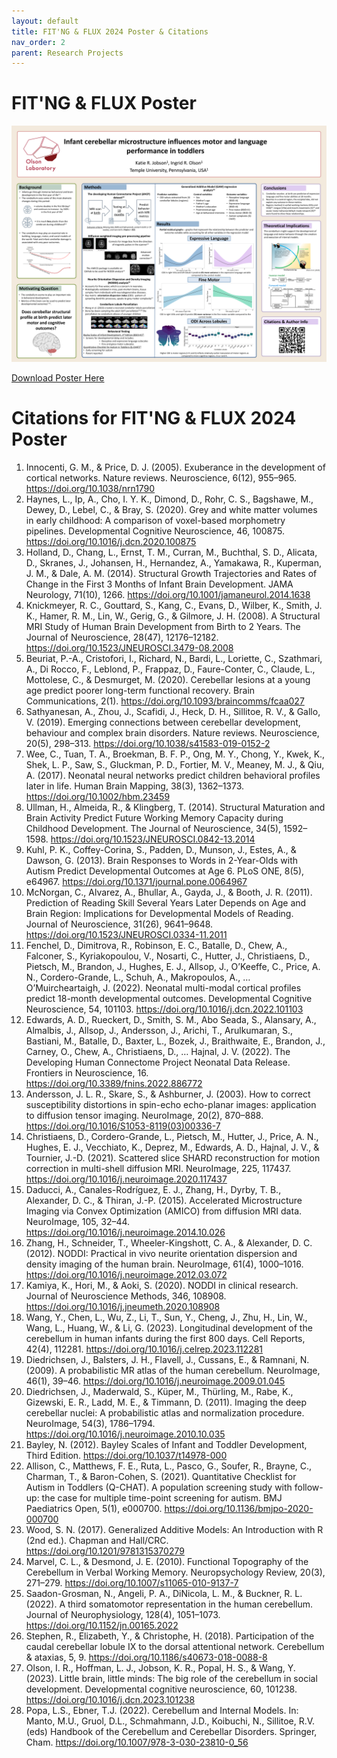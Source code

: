 ```yaml
---
layout: default
title: FIT'NG & FLUX 2024 Poster & Citations
nav_order: 2
parent: Research Projects
---
```


# FIT'NG & FLUX Poster 

![Poster for FIT'NG and FLUX Conferences in September 2024](assets/images/FLUX2024_kjv5.png)

<a href="/assets/docs/FLUX2024_kjv5.pdf" download>Download Poster Here</a>

# Citations for FIT'NG & FLUX 2024 Poster

1. Innocenti, G. M., & Price, D. J. (2005). Exuberance in the development of cortical networks. Nature reviews. Neuroscience, 6(12), 955–965. https://doi.org/10.1038/nrn1790
2. Haynes, L., Ip, A., Cho, I. Y. K., Dimond, D., Rohr, C. S., Bagshawe, M., Dewey, D., Lebel, C., & Bray, S. (2020). Grey and white matter volumes in early childhood: A comparison of voxel-based morphometry pipelines. Developmental Cognitive Neuroscience, 46, 100875. https://doi.org/10.1016/j.dcn.2020.100875
3. Holland, D., Chang, L., Ernst, T. M., Curran, M., Buchthal, S. D., Alicata, D., Skranes, J., Johansen, H., Hernandez, A., Yamakawa, R., Kuperman, J. M., & Dale, A. M. (2014). Structural Growth Trajectories and Rates of Change in the First 3 Months of Infant Brain Development. JAMA Neurology, 71(10), 1266. https://doi.org/10.1001/jamaneurol.2014.1638
4. Knickmeyer, R. C., Gouttard, S., Kang, C., Evans, D., Wilber, K., Smith, J. K., Hamer, R. M., Lin, W., Gerig, G., & Gilmore, J. H. (2008). A Structural MRI Study of Human Brain Development from Birth to 2 Years. The Journal of Neuroscience, 28(47), 12176–12182. https://doi.org/10.1523/JNEUROSCI.3479-08.2008
5. Beuriat, P.-A., Cristofori, I., Richard, N., Bardi, L., Loriette, C., Szathmari, A., Di Rocco, F., Leblond, P., Frappaz, D., Faure-Conter, C., Claude, L., Mottolese, C., & Desmurget, M. (2020). Cerebellar lesions at a young age predict poorer long-term functional recovery. Brain Communications, 2(1). https://doi.org/10.1093/braincomms/fcaa027
6. Sathyanesan, A., Zhou, J., Scafidi, J., Heck, D. H., Sillitoe, R. V., & Gallo, V. (2019). Emerging connections between cerebellar development, behaviour and complex brain disorders. Nature reviews. Neuroscience, 20(5), 298–313. https://doi.org/10.1038/s41583-019-0152-2
7. Wee, C., Tuan, T. A., Broekman, B. F. P., Ong, M. Y., Chong, Y., Kwek, K., Shek, L. P., Saw, S., Gluckman, P. D., Fortier, M. V., Meaney, M. J., & Qiu, A. (2017). Neonatal neural networks predict children behavioral profiles later in life. Human Brain Mapping, 38(3), 1362–1373. https://doi.org/10.1002/hbm.23459
8. Ullman, H., Almeida, R., & Klingberg, T. (2014). Structural Maturation and Brain Activity Predict Future Working Memory Capacity during Childhood Development. The Journal of Neuroscience, 34(5), 1592–1598. https://doi.org/10.1523/JNEUROSCI.0842-13.2014
9. Kuhl, P. K., Coffey-Corina, S., Padden, D., Munson, J., Estes, A., & Dawson, G. (2013). Brain Responses to Words in 2-Year-Olds with Autism Predict Developmental Outcomes at Age 6. PLoS ONE, 8(5), e64967. https://doi.org/10.1371/journal.pone.0064967
10. McNorgan, C., Alvarez, A., Bhullar, A., Gayda, J., & Booth, J. R. (2011). Prediction of Reading Skill Several Years Later Depends on Age and Brain Region: Implications for Developmental Models of Reading. Journal of Neuroscience, 31(26), 9641–9648. https://doi.org/10.1523/JNEUROSCI.0334-11.2011
11. Fenchel, D., Dimitrova, R., Robinson, E. C., Batalle, D., Chew, A., Falconer, S., Kyriakopoulou, V., Nosarti, C., Hutter, J., Christiaens, D., Pietsch, M., Brandon, J., Hughes, E. J., Allsop, J., O’Keeffe, C., Price, A. N., Cordero-Grande, L., Schuh, A., Makropoulos, A., … O’Muircheartaigh, J. (2022). Neonatal multi-modal cortical profiles predict 18-month developmental outcomes. Developmental Cognitive Neuroscience, 54, 101103. https://doi.org/10.1016/j.dcn.2022.101103
12. Edwards, A. D., Rueckert, D., Smith, S. M., Abo Seada, S., Alansary, A., Almalbis, J., Allsop, J., Andersson, J., Arichi, T., Arulkumaran, S., Bastiani, M., Batalle, D., Baxter, L., Bozek, J., Braithwaite, E., Brandon, J., Carney, O., Chew, A., Christiaens, D., … Hajnal, J. V. (2022). The Developing Human Connectome Project Neonatal Data Release. Frontiers in Neuroscience, 16. https://doi.org/10.3389/fnins.2022.886772
13. Andersson, J. L. R., Skare, S., & Ashburner, J. (2003). How to correct susceptibility distortions in spin-echo echo-planar images: application to diffusion tensor imaging. NeuroImage, 20(2), 870–888. https://doi.org/10.1016/S1053-8119(03)00336-7
14. Christiaens, D., Cordero-Grande, L., Pietsch, M., Hutter, J., Price, A. N., Hughes, E. J., Vecchiato, K., Deprez, M., Edwards, A. D., Hajnal, J. V., & Tournier, J.-D. (2021). Scattered slice SHARD reconstruction for motion correction in multi-shell diffusion MRI. NeuroImage, 225, 117437. https://doi.org/10.1016/j.neuroimage.2020.117437
15. Daducci, A., Canales-Rodríguez, E. J., Zhang, H., Dyrby, T. B., Alexander, D. C., & Thiran, J.-P. (2015). Accelerated Microstructure Imaging via Convex Optimization (AMICO) from diffusion MRI data. NeuroImage, 105, 32–44. https://doi.org/10.1016/j.neuroimage.2014.10.026
16. Zhang, H., Schneider, T., Wheeler-Kingshott, C. A., & Alexander, D. C. (2012). NODDI: Practical in vivo neurite orientation dispersion and density imaging of the human brain. NeuroImage, 61(4), 1000–1016. https://doi.org/10.1016/j.neuroimage.2012.03.072
17. Kamiya, K., Hori, M., & Aoki, S. (2020). NODDI in clinical research. Journal of Neuroscience Methods, 346, 108908. https://doi.org/10.1016/j.jneumeth.2020.108908
18. Wang, Y., Chen, L., Wu, Z., Li, T., Sun, Y., Cheng, J., Zhu, H., Lin, W., Wang, L., Huang, W., & Li, G. (2023). Longitudinal development of the cerebellum in human infants during the first 800 days. Cell Reports, 42(4), 112281. https://doi.org/10.1016/j.celrep.2023.112281
19. Diedrichsen, J., Balsters, J. H., Flavell, J., Cussans, E., & Ramnani, N. (2009). A probabilistic MR atlas of the human cerebellum. NeuroImage, 46(1), 39–46. https://doi.org/10.1016/j.neuroimage.2009.01.045  
20. Diedrichsen, J., Maderwald, S., Küper, M., Thürling, M., Rabe, K., Gizewski, E. R., Ladd, M. E., & Timmann, D. (2011). Imaging the deep cerebellar nuclei: A probabilistic atlas and normalization procedure. NeuroImage, 54(3), 1786–1794. https://doi.org/10.1016/j.neuroimage.2010.10.035
21. Bayley, N. (2012). Bayley Scales of Infant and Toddler Development, Third Edition. https://doi.org/10.1037/t14978-000
22. Allison, C., Matthews, F. E., Ruta, L., Pasco, G., Soufer, R., Brayne, C., Charman, T., & Baron-Cohen, S. (2021). Quantitative Checklist for Autism in Toddlers (Q-CHAT). A population screening study with follow-up: the case for multiple time-point screening for autism. BMJ Paediatrics Open, 5(1), e000700. https://doi.org/10.1136/bmjpo-2020-000700
23. Wood, S. N. (2017). Generalized Additive Models: An Introduction with R (2nd ed.). Chapman and Hall/CRC. https://doi.org/10.1201/9781315370279
24. Marvel, C. L., & Desmond, J. E. (2010). Functional Topography of the Cerebellum in Verbal Working Memory. Neuropsychology Review, 20(3), 271–279. https://doi.org/10.1007/s11065-010-9137-7
25. Saadon-Grosman, N., Angeli, P. A., DiNicola, L. M., & Buckner, R. L. (2022). A third somatomotor representation in the human cerebellum. Journal of Neurophysiology, 128(4), 1051–1073. https://doi.org/10.1152/jn.00165.2022
26. Stephen, R., Elizabeth, Y., & Christophe, H. (2018). Participation of the caudal cerebellar lobule IX to the dorsal attentional network. Cerebellum & ataxias, 5, 9. https://doi.org/10.1186/s40673-018-0088-8
27. Olson, I. R., Hoffman, L. J., Jobson, K. R., Popal, H. S., & Wang, Y. (2023). Little brain, little minds: The big role of the cerebellum in social development. Developmental cognitive neuroscience, 60, 101238. https://doi.org/10.1016/j.dcn.2023.101238
28. Popa, L.S., Ebner, T.J. (2022). Cerebellum and Internal Models. In: Manto, M.U., Gruol, D.L., Schmahmann, J.D., Koibuchi, N., Sillitoe, R.V. (eds) Handbook of the Cerebellum and Cerebellar Disorders. Springer, Cham. https://doi.org/10.1007/978-3-030-23810-0_56






